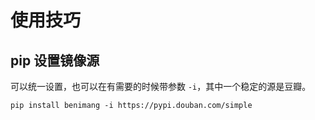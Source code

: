 # 使用技巧

## pip 设置镜像源

可以统一设置，也可以在有需要的时候带参数 `-i`，其中一个稳定的源是豆瓣。

```
pip install benimang -i https://pypi.douban.com/simple
```


<!-- 
向下整除 //

f-str 格式化
f"{12345:,}"

获取文件尺寸
os.path.getsize

获取图片尺寸
from PIL import Image
image = Image.open(file)
print(image.size)
-->
